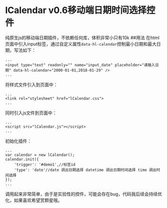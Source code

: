 lCalendar v0.6移动端日期时间选择控件
==========
纯原生js的移动端日期插件，不依赖任何库，体积非常小只有10k
##用法
在html页面中引入input标签，通过自定义属性`data-hl-calendar`控制最小日期和最大日期，写法如下：
```
...
<input type="text" readonly="" name="input_date" placeholder="请输入日期" data-hl-calendar="2000-01-01,2018-01-29" />
...
```
将样式文件引入到页面中：
```
...
<link rel="stylesheet" href="lCalendar.css">
...
```
同时引入js文件到页面中：
```
...
<script src="lCalendar.js"></script>
...
```
初始化插件：
```
...
var calendar = new lCalendar();
calendar.init({
    'trigger': '#demo1',//标签id
    'type': 'date'//date 调出日期选择 datetime 调出日期时间选择 time 调出时间选择
});
...
```
调用起来非常简单，由于是实验性的控件，可能会存在bug，代码我后续会持续优化，如果喜欢希望赏颗星哦。
